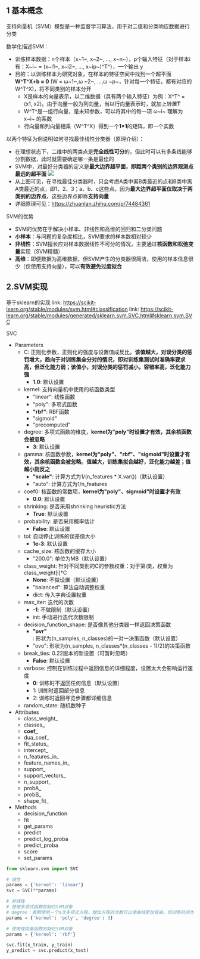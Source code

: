 ## 1 基本概念

支持向量机（SVM）模型是一种监督学习算法，用于对二值和分类响应数据进行分类

数学化描述SVM：
* 训练样本数据：n个样本（x~1~, x~2~, ..., x~n~），p个输入特征（对于样本i有：X~i~ = (x~i1~, x~i2~, ..., x~ip~)^T^），一个输出 y
* 目的：以训练样本为研究对象，在样本的特征空间中找到一个超平面 **W^T^X+b = 0** (W = ω~1~,ω ~2~, ...,ω ~p~，针对每一个特征，都有对应的W^T^X)，将不同类别的样本分开
	* X是样本的向量表示，以二维数据（具有两个输入特征）为例：X^T^ =  (x1, x2)。由于向量一般为列向量，当以行向量表示时，就加上转置**T**
	* W^T^是一组行向量，是未知参数，可以将其中的每一项 ω~i~ 理解为 x~i~ 的系数
	* 行向量和列向量相乘（W^T^X）得到一个**1\*1**的矩阵，即一个实数

以两个特征为例说明如何寻找最佳线性分类器（原理介绍）：
* 在理想状态下，二维中的两类点是**完全线性可分**的，但此时可以有多条线能够分割数据，此时就需要确定哪一条是最佳的
* SVM中，对最好分类器的定义是**最大边界超平面，即距两个类别的边界观测点最远的超平面**
![](E:\SynologyDrive\READING\CS\note\机器学习\img\3.2.1.SVMtheory.png)
* 从上图可见，在寻找最佳分类器时，只会考虑A类中离B类最近的点和B类中离A类最近的点，即1、2、3；a、b、c这些点。因为**最大边界超平面仅取决于两类别的边界点**，这些边界点即称**支持向量**
* 详细原理可见：https://zhuanlan.zhihu.com/p/74484361

SVM的优势
* SVM的优势在于解决小样本、非线性和高维的回归和二分类问题
* **小样本**：与问题的复杂度相比，SVM要求的样本数相对较少
* **非线性**：SVM擅长应对样本数据线性不可分的情况，主要通过**核函数和松弛变量**实现（SVM精髓）
* **高维**：即便数据为高维数据，但SVM产生的分类器很简洁，使用的样本信息很少（仅使用支持向量），可以**有效避免过度拟合**
## 2.SVM实现
基于sklearn的实现
link: https://scikit-learn.org/stable/modules/svm.html#classification
link: https://scikit-learn.org/stable/modules/generated/sklearn.svm.SVC.html#sklearn.svm.SVC

SVC
* Parameters
    * C: 正则化参数，正则化的强度与设置值成反比。**该值越大，对误分类的惩罚增大，趋向于对训练集全分对的情况，即对训练集测试时准确率要求高，但泛化能力弱；该值小，对误分类的惩罚减小，容错率高，泛化能力强**
        * **1.0**: 默认设置
    * kernel: 支持向量机中使用的核函数类型
        * "linear": 线性函数
        * "poly": 多项式函数
        * **"rbf"**: RBF函数
        * "sigmoid"
        * "precomputed"
    * degree: 多项式函数的维度，**kernel为"poly"时设置才有效，其余核函数会被忽略**
        * **3**: 默认设置
    * gamma: 核函数参数，**kernel为"poly"、"rbf"、"sigmoid"时设置才有效，其余核函数会被忽略**。**值越大，训练集拟合越好，泛化能力越差；值越小则反之**
        * **"scale"**: 计算方式为1/(n_features * X.var())（默认设置）
        * "auto": 计算方式为1/n_features
    * coef0: 核函数的常数项，**kernel为"poly"、sigmoid"时设置才有效**
        * **0.0**: 默认设置
    * shrinking: 是否采用shrinking heuristic方法
        * **True**: 默认设置
    * probability: 是否采用概率估计
        * **False**: 默认设置
    * tol: 自动停止训练的误差值大小
        * **1e-3**: 默认设置
    * cache_size: 核函数的缓存大小
        * "200.0": 单位为MB（默认设置）
    * class_weight: 针对不同类别的C的参数权重：对于第i类，权重为class_weight[i]*C
        * **None**: 不做设置（默认设置）
        * "balanced": 算法自动调整权重
        * dict: 传入字典设置权重
    *  max_iter: 迭代的次数
        * **-1**: 不做限制（默认设置）
        * int: 手动进行迭代次数限制
    * decision_function_shape: 是否像其他分类器一样返回决策函数
        * **"ovr"**: 形状为(n_samples, n_classes)的一对一决策函数（默认设置）
        * "ovo": 形状为(n_samples, n_classes\*(n_classes - 1)/2)的决策函数
    * break_ties: 0.22版本的新设置（可暂时忽略）
        * **False**: 默认设置
    * verbose: 控制在训练过程中返回信息的详细程度，设置太大会影响运行速度
        * **0**: 训练时不返回任何信息（默认设置）
        * 1: 训练时返回部分信息
        * 2: 训练时返回寻览步骤都详细信息
    * random_state: 随机数种子
* Attributes
	* class_weight_
	* classes_
	* **coef_**
	* dua_coef_
	* fit_status_
	* intercept_
	* n_features_in_
	* feature_names_in_
	* support_
	* support_vectors_
	* n_support_
	* probA_
	* probB_
	* shape_fit_
* Methods
	* decision_function
	* fit
	* get_params
	* predict
	* predict_log_proba
	* predict_proba
	* score
	* set_params

```python
from sklearn.svm import SVC

# 线性
params = {'kernel': 'linear'}
svc = SVC(**params)

# 非线性
# 使用多项式函数初始化SVM对象
# degree：表明使用一个n次多项式方程。增加方程的次数可以使曲线更加弯曲，但训练时间也会更长
params = {'kernel': 'poly', 'degree': 3}

# 使用径向基函数初始化SVM对象
params = {'kernel': 'rbf'}

svc.fit(x_train, y_train)
y_predict = svc.predict(x_test)
```